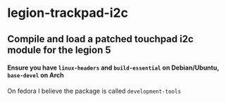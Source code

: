 # legion-trackpad-i2c
## Compile and load a patched touchpad i2c module for the legion 5
#### Ensure you have <code>linux-headers</code> and <code>build-essential</code> on Debian/Ubuntu, <code>base-devel</code> on Arch
On fedora I believe the package is called <code>development-tools</code>

